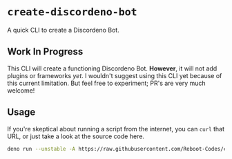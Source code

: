 # `create-discordeno-bot`

A quick CLI to create a Discordeno Bot.

## Work In Progress

This CLI will create a functioning Discordeno Bot. **However**, it will not add plugins or frameworks *yet*. I wouldn't suggest using this CLI yet because of this current limitation. But feel free to experiment; PR's are very much welcome!

## Usage

If you're skeptical about running a script from the internet, you can `curl` that URL, or just take a look at the source code here.

```bash
deno run --unstable -A https://raw.githubusercontent.com/Reboot-Codes/create-discordeno-bot/main/mod.ts
```

